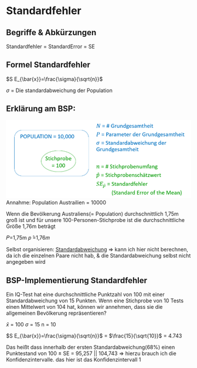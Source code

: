 
# Standardfehler


## Begriffe & Abkürzungen
Standardfehler = StandardError = SE

## Formel Standardfehler
$S E_{\bar{x}}=\frac{\sigma}{\sqrt{n}}$

$\sigma$ = Die standardabweichung der Population



## Erklärung am BSP:
![](imgs/2020-03-26-06-43-02.png)
Annahme:
Population Austrailien = 10000

Wenn die Bevölkerung Australiens(= Population) durchschnittlich 1,75m groß ist und für unsere 100-Personen-Stichprobe ist die durchschnittliche Größe 1,76m beträgt

𝑃=1,75m 
𝑝 ̂=1,76𝑚

Selbst organisieren:
[Standardabweichung](./EDA_2_Streuungsmaße_2_Std.md) => kann ich hier nicht berechnen, da ich die einzelnen Paare nicht hab, & die Standardabweichung selbst nicht angegeben wird

## BSP-Implementierung Standardfehler
Ein IQ-Test hat eine durchschnittliche Punktzahl von 100 mit einer Standardabweichung von 15 Punkten. Wenn eine Stichprobe von 10 Tests einen Mittelwert von 104 hat, können wir annehmen, dass sie die allgemeinen Bevölkerung repräsentieren?

$\bar{x}$ = 100
$\sigma$ = 15
n = 10

$S E_{\bar{x}}=\frac{\sigma}{\sqrt{n}}$ = $\frac{15}{\sqrt{10}}$ = 4.743

Das heißt dass innerhalb der ersten Standardabweichung(68%) einen Punktestand von 100 ± SE = 95,257 || 104,743 => hierzu brauch ich die Konfidenzintervalle. das hier ist das Konfidenzintervall 1